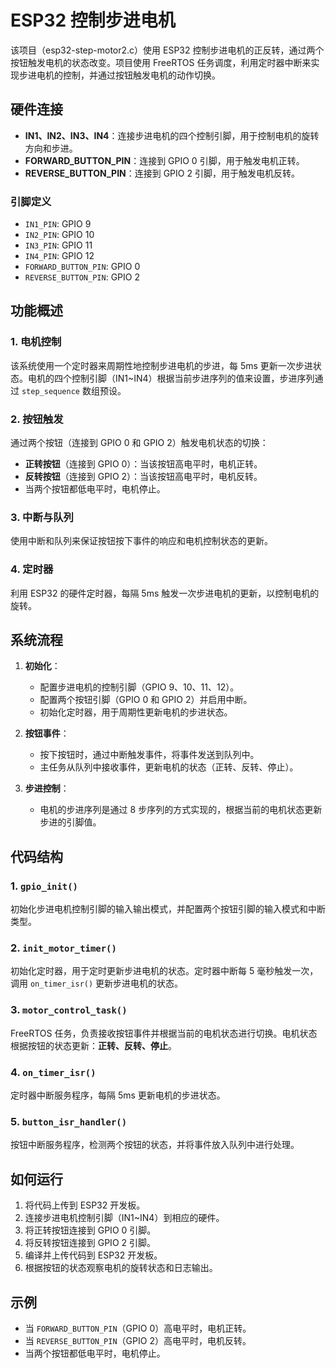# ESP32 控制步进电机

该项目（esp32-step-motor2.c）使用 ESP32 控制步进电机的正反转，通过两个按钮触发电机的状态改变。项目使用 FreeRTOS 任务调度，利用定时器中断来实现步进电机的控制，并通过按钮触发电机的动作切换。

## 硬件连接

- **IN1、IN2、IN3、IN4**：连接步进电机的四个控制引脚，用于控制电机的旋转方向和步进。
- **FORWARD_BUTTON_PIN**：连接到 GPIO 0 引脚，用于触发电机正转。
- **REVERSE_BUTTON_PIN**：连接到 GPIO 2 引脚，用于触发电机反转。

### 引脚定义

- `IN1_PIN`: GPIO 9
- `IN2_PIN`: GPIO 10
- `IN3_PIN`: GPIO 11
- `IN4_PIN`: GPIO 12
- `FORWARD_BUTTON_PIN`: GPIO 0
- `REVERSE_BUTTON_PIN`: GPIO 2

## 功能概述

### 1. 电机控制

该系统使用一个定时器来周期性地控制步进电机的步进，每 5ms 更新一次步进状态。电机的四个控制引脚（IN1~IN4）根据当前步进序列的值来设置，步进序列通过 `step_sequence` 数组预设。

### 2. 按钮触发

通过两个按钮（连接到 GPIO 0 和 GPIO 2）触发电机状态的切换：

- **正转按钮**（连接到 GPIO 0）：当该按钮高电平时，电机正转。
- **反转按钮**（连接到 GPIO 2）：当该按钮高电平时，电机反转。
- 当两个按钮都低电平时，电机停止。

### 3. 中断与队列

使用中断和队列来保证按钮按下事件的响应和电机控制状态的更新。

### 4. 定时器

利用 ESP32 的硬件定时器，每隔 5ms 触发一次步进电机的更新，以控制电机的旋转。

## 系统流程

1. **初始化**：
   - 配置步进电机的控制引脚（GPIO 9、10、11、12）。
   - 配置两个按钮引脚（GPIO 0 和 GPIO 2）并启用中断。
   - 初始化定时器，用于周期性更新电机的步进状态。

2. **按钮事件**：
   - 按下按钮时，通过中断触发事件，将事件发送到队列中。
   - 主任务从队列中接收事件，更新电机的状态（正转、反转、停止）。

3. **步进控制**：
   - 电机的步进序列是通过 8 步序列的方式实现的，根据当前的电机状态更新步进的引脚值。

## 代码结构

### 1. `gpio_init()`

初始化步进电机控制引脚的输入输出模式，并配置两个按钮引脚的输入模式和中断类型。

### 2. `init_motor_timer()`

初始化定时器，用于定时更新步进电机的状态。定时器中断每 5 毫秒触发一次，调用 `on_timer_isr()` 更新步进电机的状态。

### 3. `motor_control_task()`

FreeRTOS 任务，负责接收按钮事件并根据当前的电机状态进行切换。电机状态根据按钮的状态更新：**正转、反转、停止**。

### 4. `on_timer_isr()`

定时器中断服务程序，每隔 5ms 更新电机的步进状态。

### 5. `button_isr_handler()`

按钮中断服务程序，检测两个按钮的状态，并将事件放入队列中进行处理。

## 如何运行

1. 将代码上传到 ESP32 开发板。
2. 连接步进电机控制引脚（IN1~IN4）到相应的硬件。
3. 将正转按钮连接到 GPIO 0 引脚。
4. 将反转按钮连接到 GPIO 2 引脚。
5. 编译并上传代码到 ESP32 开发板。
6. 根据按钮的状态观察电机的旋转状态和日志输出。

## 示例

- 当 `FORWARD_BUTTON_PIN`（GPIO 0）高电平时，电机正转。
- 当 `REVERSE_BUTTON_PIN`（GPIO 2）高电平时，电机反转。
- 当两个按钮都低电平时，电机停止。
